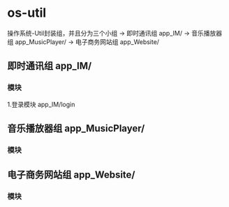 # os-util
操作系统-Util封装组，并且分为三个小组
  -> 即时通讯组        app_IM/
  -> 音乐播放器组      app_MusicPlayer/
  -> 电子商务网站组    app_Website/
## 即时通讯组          app_IM/
### 模块
  1.登录模块           app_IM/login

## 音乐播放器组        app_MusicPlayer/
### 模块

## 电子商务网站组      app_Website/
### 模块

